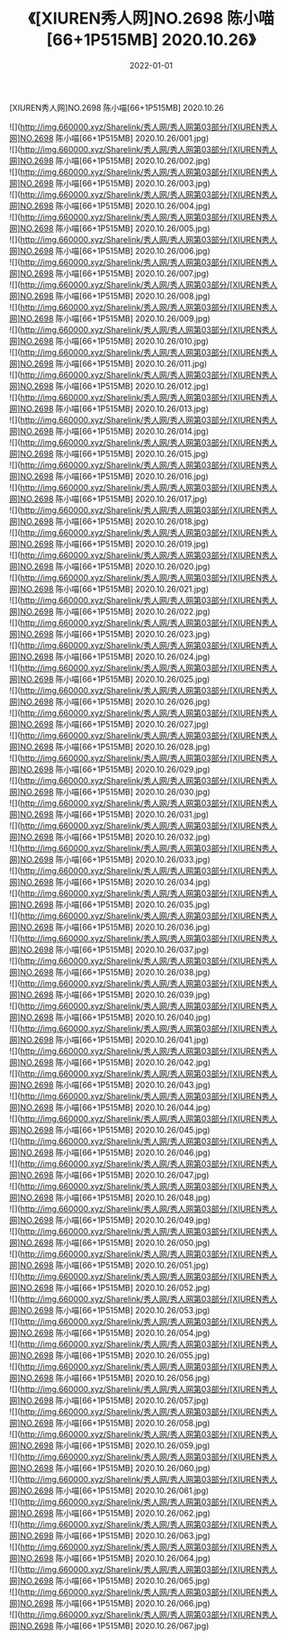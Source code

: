 ﻿---
layout: post
title:  《[XIUREN秀人网]NO.2698 陈小喵[66+1P515MB] 2020.10.26》
date:   2022-01-01
img: http://img.660000.xyz/Sharelink/秀人网/秀人网第03部分/[XIUREN秀人网]NO.2698 陈小喵[66+1P515MB] 2020.10.26/000.jpg
categories: [美女, 清纯, 唯美]
---

[XIUREN秀人网]NO.2698 陈小喵[66+1P515MB] 2020.10.26

 ![](http://img.660000.xyz/Sharelink/秀人网/秀人网第03部分/[XIUREN秀人网]NO.2698 陈小喵[66+1P515MB] 2020.10.26/001.jpg) <br>![](http://img.660000.xyz/Sharelink/秀人网/秀人网第03部分/[XIUREN秀人网]NO.2698 陈小喵[66+1P515MB] 2020.10.26/002.jpg) <br>![](http://img.660000.xyz/Sharelink/秀人网/秀人网第03部分/[XIUREN秀人网]NO.2698 陈小喵[66+1P515MB] 2020.10.26/003.jpg) <br>![](http://img.660000.xyz/Sharelink/秀人网/秀人网第03部分/[XIUREN秀人网]NO.2698 陈小喵[66+1P515MB] 2020.10.26/004.jpg) <br>![](http://img.660000.xyz/Sharelink/秀人网/秀人网第03部分/[XIUREN秀人网]NO.2698 陈小喵[66+1P515MB] 2020.10.26/005.jpg) <br>![](http://img.660000.xyz/Sharelink/秀人网/秀人网第03部分/[XIUREN秀人网]NO.2698 陈小喵[66+1P515MB] 2020.10.26/006.jpg) <br>![](http://img.660000.xyz/Sharelink/秀人网/秀人网第03部分/[XIUREN秀人网]NO.2698 陈小喵[66+1P515MB] 2020.10.26/007.jpg) <br>![](http://img.660000.xyz/Sharelink/秀人网/秀人网第03部分/[XIUREN秀人网]NO.2698 陈小喵[66+1P515MB] 2020.10.26/008.jpg) <br>![](http://img.660000.xyz/Sharelink/秀人网/秀人网第03部分/[XIUREN秀人网]NO.2698 陈小喵[66+1P515MB] 2020.10.26/009.jpg) <br>![](http://img.660000.xyz/Sharelink/秀人网/秀人网第03部分/[XIUREN秀人网]NO.2698 陈小喵[66+1P515MB] 2020.10.26/010.jpg) <br>![](http://img.660000.xyz/Sharelink/秀人网/秀人网第03部分/[XIUREN秀人网]NO.2698 陈小喵[66+1P515MB] 2020.10.26/011.jpg) <br>![](http://img.660000.xyz/Sharelink/秀人网/秀人网第03部分/[XIUREN秀人网]NO.2698 陈小喵[66+1P515MB] 2020.10.26/012.jpg) <br>![](http://img.660000.xyz/Sharelink/秀人网/秀人网第03部分/[XIUREN秀人网]NO.2698 陈小喵[66+1P515MB] 2020.10.26/013.jpg) <br>![](http://img.660000.xyz/Sharelink/秀人网/秀人网第03部分/[XIUREN秀人网]NO.2698 陈小喵[66+1P515MB] 2020.10.26/014.jpg) <br>![](http://img.660000.xyz/Sharelink/秀人网/秀人网第03部分/[XIUREN秀人网]NO.2698 陈小喵[66+1P515MB] 2020.10.26/015.jpg) <br>![](http://img.660000.xyz/Sharelink/秀人网/秀人网第03部分/[XIUREN秀人网]NO.2698 陈小喵[66+1P515MB] 2020.10.26/016.jpg) <br>![](http://img.660000.xyz/Sharelink/秀人网/秀人网第03部分/[XIUREN秀人网]NO.2698 陈小喵[66+1P515MB] 2020.10.26/017.jpg) <br>![](http://img.660000.xyz/Sharelink/秀人网/秀人网第03部分/[XIUREN秀人网]NO.2698 陈小喵[66+1P515MB] 2020.10.26/018.jpg) <br>![](http://img.660000.xyz/Sharelink/秀人网/秀人网第03部分/[XIUREN秀人网]NO.2698 陈小喵[66+1P515MB] 2020.10.26/019.jpg) <br>![](http://img.660000.xyz/Sharelink/秀人网/秀人网第03部分/[XIUREN秀人网]NO.2698 陈小喵[66+1P515MB] 2020.10.26/020.jpg) <br>![](http://img.660000.xyz/Sharelink/秀人网/秀人网第03部分/[XIUREN秀人网]NO.2698 陈小喵[66+1P515MB] 2020.10.26/021.jpg) <br>![](http://img.660000.xyz/Sharelink/秀人网/秀人网第03部分/[XIUREN秀人网]NO.2698 陈小喵[66+1P515MB] 2020.10.26/022.jpg) <br>![](http://img.660000.xyz/Sharelink/秀人网/秀人网第03部分/[XIUREN秀人网]NO.2698 陈小喵[66+1P515MB] 2020.10.26/023.jpg) <br>![](http://img.660000.xyz/Sharelink/秀人网/秀人网第03部分/[XIUREN秀人网]NO.2698 陈小喵[66+1P515MB] 2020.10.26/024.jpg) <br>![](http://img.660000.xyz/Sharelink/秀人网/秀人网第03部分/[XIUREN秀人网]NO.2698 陈小喵[66+1P515MB] 2020.10.26/025.jpg) <br>![](http://img.660000.xyz/Sharelink/秀人网/秀人网第03部分/[XIUREN秀人网]NO.2698 陈小喵[66+1P515MB] 2020.10.26/026.jpg) <br>![](http://img.660000.xyz/Sharelink/秀人网/秀人网第03部分/[XIUREN秀人网]NO.2698 陈小喵[66+1P515MB] 2020.10.26/027.jpg) <br>![](http://img.660000.xyz/Sharelink/秀人网/秀人网第03部分/[XIUREN秀人网]NO.2698 陈小喵[66+1P515MB] 2020.10.26/028.jpg) <br>![](http://img.660000.xyz/Sharelink/秀人网/秀人网第03部分/[XIUREN秀人网]NO.2698 陈小喵[66+1P515MB] 2020.10.26/029.jpg) <br>![](http://img.660000.xyz/Sharelink/秀人网/秀人网第03部分/[XIUREN秀人网]NO.2698 陈小喵[66+1P515MB] 2020.10.26/030.jpg) <br>![](http://img.660000.xyz/Sharelink/秀人网/秀人网第03部分/[XIUREN秀人网]NO.2698 陈小喵[66+1P515MB] 2020.10.26/031.jpg) <br>![](http://img.660000.xyz/Sharelink/秀人网/秀人网第03部分/[XIUREN秀人网]NO.2698 陈小喵[66+1P515MB] 2020.10.26/032.jpg) <br>![](http://img.660000.xyz/Sharelink/秀人网/秀人网第03部分/[XIUREN秀人网]NO.2698 陈小喵[66+1P515MB] 2020.10.26/033.jpg) <br>![](http://img.660000.xyz/Sharelink/秀人网/秀人网第03部分/[XIUREN秀人网]NO.2698 陈小喵[66+1P515MB] 2020.10.26/034.jpg) <br>![](http://img.660000.xyz/Sharelink/秀人网/秀人网第03部分/[XIUREN秀人网]NO.2698 陈小喵[66+1P515MB] 2020.10.26/035.jpg) <br>![](http://img.660000.xyz/Sharelink/秀人网/秀人网第03部分/[XIUREN秀人网]NO.2698 陈小喵[66+1P515MB] 2020.10.26/036.jpg) <br>![](http://img.660000.xyz/Sharelink/秀人网/秀人网第03部分/[XIUREN秀人网]NO.2698 陈小喵[66+1P515MB] 2020.10.26/037.jpg) <br>![](http://img.660000.xyz/Sharelink/秀人网/秀人网第03部分/[XIUREN秀人网]NO.2698 陈小喵[66+1P515MB] 2020.10.26/038.jpg) <br>![](http://img.660000.xyz/Sharelink/秀人网/秀人网第03部分/[XIUREN秀人网]NO.2698 陈小喵[66+1P515MB] 2020.10.26/039.jpg) <br>![](http://img.660000.xyz/Sharelink/秀人网/秀人网第03部分/[XIUREN秀人网]NO.2698 陈小喵[66+1P515MB] 2020.10.26/040.jpg) <br>![](http://img.660000.xyz/Sharelink/秀人网/秀人网第03部分/[XIUREN秀人网]NO.2698 陈小喵[66+1P515MB] 2020.10.26/041.jpg) <br>![](http://img.660000.xyz/Sharelink/秀人网/秀人网第03部分/[XIUREN秀人网]NO.2698 陈小喵[66+1P515MB] 2020.10.26/042.jpg) <br>![](http://img.660000.xyz/Sharelink/秀人网/秀人网第03部分/[XIUREN秀人网]NO.2698 陈小喵[66+1P515MB] 2020.10.26/043.jpg) <br>![](http://img.660000.xyz/Sharelink/秀人网/秀人网第03部分/[XIUREN秀人网]NO.2698 陈小喵[66+1P515MB] 2020.10.26/044.jpg) <br>![](http://img.660000.xyz/Sharelink/秀人网/秀人网第03部分/[XIUREN秀人网]NO.2698 陈小喵[66+1P515MB] 2020.10.26/045.jpg) <br>![](http://img.660000.xyz/Sharelink/秀人网/秀人网第03部分/[XIUREN秀人网]NO.2698 陈小喵[66+1P515MB] 2020.10.26/046.jpg) <br>![](http://img.660000.xyz/Sharelink/秀人网/秀人网第03部分/[XIUREN秀人网]NO.2698 陈小喵[66+1P515MB] 2020.10.26/047.jpg) <br>![](http://img.660000.xyz/Sharelink/秀人网/秀人网第03部分/[XIUREN秀人网]NO.2698 陈小喵[66+1P515MB] 2020.10.26/048.jpg) <br>![](http://img.660000.xyz/Sharelink/秀人网/秀人网第03部分/[XIUREN秀人网]NO.2698 陈小喵[66+1P515MB] 2020.10.26/049.jpg) <br>![](http://img.660000.xyz/Sharelink/秀人网/秀人网第03部分/[XIUREN秀人网]NO.2698 陈小喵[66+1P515MB] 2020.10.26/050.jpg) <br>![](http://img.660000.xyz/Sharelink/秀人网/秀人网第03部分/[XIUREN秀人网]NO.2698 陈小喵[66+1P515MB] 2020.10.26/051.jpg) <br>![](http://img.660000.xyz/Sharelink/秀人网/秀人网第03部分/[XIUREN秀人网]NO.2698 陈小喵[66+1P515MB] 2020.10.26/052.jpg) <br>![](http://img.660000.xyz/Sharelink/秀人网/秀人网第03部分/[XIUREN秀人网]NO.2698 陈小喵[66+1P515MB] 2020.10.26/053.jpg) <br>![](http://img.660000.xyz/Sharelink/秀人网/秀人网第03部分/[XIUREN秀人网]NO.2698 陈小喵[66+1P515MB] 2020.10.26/054.jpg) <br>![](http://img.660000.xyz/Sharelink/秀人网/秀人网第03部分/[XIUREN秀人网]NO.2698 陈小喵[66+1P515MB] 2020.10.26/055.jpg) <br>![](http://img.660000.xyz/Sharelink/秀人网/秀人网第03部分/[XIUREN秀人网]NO.2698 陈小喵[66+1P515MB] 2020.10.26/056.jpg) <br>![](http://img.660000.xyz/Sharelink/秀人网/秀人网第03部分/[XIUREN秀人网]NO.2698 陈小喵[66+1P515MB] 2020.10.26/057.jpg) <br>![](http://img.660000.xyz/Sharelink/秀人网/秀人网第03部分/[XIUREN秀人网]NO.2698 陈小喵[66+1P515MB] 2020.10.26/058.jpg) <br>![](http://img.660000.xyz/Sharelink/秀人网/秀人网第03部分/[XIUREN秀人网]NO.2698 陈小喵[66+1P515MB] 2020.10.26/059.jpg) <br>![](http://img.660000.xyz/Sharelink/秀人网/秀人网第03部分/[XIUREN秀人网]NO.2698 陈小喵[66+1P515MB] 2020.10.26/060.jpg) <br>![](http://img.660000.xyz/Sharelink/秀人网/秀人网第03部分/[XIUREN秀人网]NO.2698 陈小喵[66+1P515MB] 2020.10.26/061.jpg) <br>![](http://img.660000.xyz/Sharelink/秀人网/秀人网第03部分/[XIUREN秀人网]NO.2698 陈小喵[66+1P515MB] 2020.10.26/062.jpg) <br>![](http://img.660000.xyz/Sharelink/秀人网/秀人网第03部分/[XIUREN秀人网]NO.2698 陈小喵[66+1P515MB] 2020.10.26/063.jpg) <br>![](http://img.660000.xyz/Sharelink/秀人网/秀人网第03部分/[XIUREN秀人网]NO.2698 陈小喵[66+1P515MB] 2020.10.26/064.jpg) <br>![](http://img.660000.xyz/Sharelink/秀人网/秀人网第03部分/[XIUREN秀人网]NO.2698 陈小喵[66+1P515MB] 2020.10.26/065.jpg) <br>![](http://img.660000.xyz/Sharelink/秀人网/秀人网第03部分/[XIUREN秀人网]NO.2698 陈小喵[66+1P515MB] 2020.10.26/066.jpg) <br>![](http://img.660000.xyz/Sharelink/秀人网/秀人网第03部分/[XIUREN秀人网]NO.2698 陈小喵[66+1P515MB] 2020.10.26/067.jpg) <br>